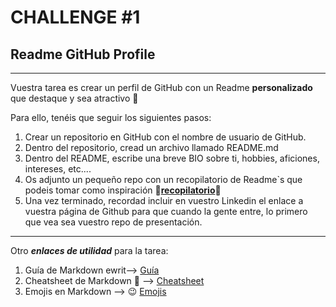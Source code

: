 # CHALLENGE #1 

## Readme GitHub Profile
---
Vuestra tarea es crear un perfil de GitHub con un Readme **personalizado** que destaque y sea atractivo 🤩

Para ello, tenéis que seguir los siguientes pasos:

1. Crear un repositorio en GitHub con el nombre de usuario de GitHub.
2. Dentro del repositorio, cread un archivo llamado README.md
3. Dentro del README, escribe una breve BIO sobre ti, hobbies, aficiones, intereses, etc....
4. Os adjunto un pequeño repo con un recopilatorio de Readme`s que podeis tomar como inspiración :link:[**recopilatorio**](https://github.com/abhisheknaiidu/awesome-github-profile-readme):link:
5. Una vez terminado, recordad incluir en vuestro Linkedin el enlace a vuestra página de Github para que cuando la gente entre, lo primero que vea sea vuestro repo de presentación.


---

Otro ***enlaces de utilidad***  para la tarea:

1. Guía de Markdown ewrit--> [Guía](https://www.markdownguide.org/basic-syntax/)
2. Cheatsheet de Markdown 📑 --> [Cheatsheet](https://github.com/adam-p/markdown-here/wiki/Markdown-Cheatsheet)
3. Emojis en Markdown --> :wink: [Emojis](https://gist.github.com/rxaviers/7360908)

